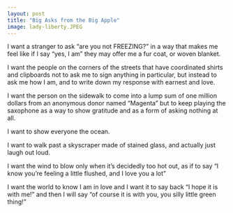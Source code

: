 ```yaml
---
layout: post
title: "Big Asks from the Big Apple"
image: lady-liberty.JPEG
---
```


I want a stranger to ask “are you not FREEZING?” in a way that makes me feel like if I say “yes, I am” they may offer me a fur coat, or woven blanket. 

I want the people on the corners of the streets that have coordinated shirts and clipboards not to ask me to sign anything in particular, but instead to ask me how I am, and to write down my response with earnest and love. 

I want the person on the sidewalk to come into a lump sum of one million dollars from an anonymous donor named “Magenta” but to keep playing the saxophone as a way to show gratitude and as a form of asking nothing at all. 

I want to show everyone the ocean.

I want to walk past a skyscraper made of stained glass, and actually just laugh out loud.

I want the wind to blow only when it’s decidedly too hot out, as if to say “I know you’re feeling a little flushed, and I love you a lot”

I want the world to know I am in love and I want it to say back “I hope it is with me!” and then I will say “of course it is with you, you silly little green thing!”
